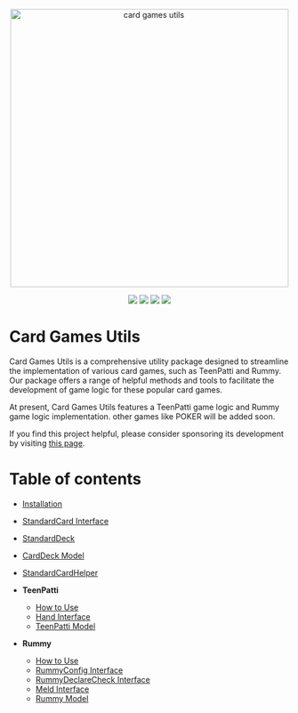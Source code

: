 <div align="center">
    <p><img src="cover.png" width=500 alt="card games utils"></p>
    <p>
    <img src="https://img.shields.io/github/issues/mazimez/card-games-utils">
    <img src="https://img.shields.io/github/forks/mazimez/card-games-utils">
    <img src="https://img.shields.io/github/stars/mazimez/card-games-utils">
    <img src="https://img.shields.io/npm/v/card-games-utils.svg?style=flat-square">
</p>
</div>

# Card Games Utils

Card Games Utils is a comprehensive utility package designed to streamline the implementation of various card games, such as TeenPatti and Rummy. Our package offers a range of helpful methods and tools to facilitate the development of game logic for these popular card games.

At present, Card Games Utils features a TeenPatti game logic and Rummy game logic implementation. other games like POKER will be added soon.

If you find this project helpful, please consider sponsoring its development by visiting [this page](https://github.com/sponsors/mazimez).

# Table of contents

- [Installation](#Installation)
- [StandardCard Interface](#StandardCard)
- [StandardDeck](#StandardDeck)
- [CardDeck Model](#CardDeck)
- [StandardCardHelper](#StandardCardHelper)
- <b>TeenPatti</b>

  - [How to Use](#How-to-Use-teen-patti)
  - [Hand Interface](#Hand)
  - [TeenPatti Model](#TeenPatti)

- <b>Rummy</b>
  - [How to Use](#How-to-Use-rummy)
  - [RummyConfig Interface](#RummyConfig)
  - [RummyDeclareCheck Interface](#RummyDeclareCheck)
  - [Meld Interface](#Meld)
  - [Rummy Model](#Rummy)